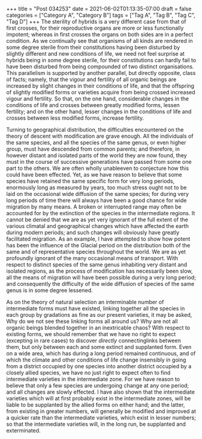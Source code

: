 +++
title = "Post 034253"
date = 2021-06-02T01:13:35-07:00
draft = false
categories = ["Category A", "Category B"]
tags = ["Tag A", "Tag B", "Tag C", "Tag D"]
+++
The sterility of hybrids is a very different case from that of first crosses, for their reproductive organs are more or less functionally impotent; whereas in first crosses the organs on both sides are in a perfect condition. As we continually see that organisms of all kinds are rendered in some degree sterile from their constitutions having been disturbed by slightly different and new conditions of life, we need not feel surprise at hybrids being in some degree sterile, for their constitutions can hardly fail to have been disturbed from being compounded of two distinct organisations. This parallelism is supported by another parallel, but directly opposite, class of facts; namely, that the vigour and fertility of all organic beings are increased by slight changes in their conditions of life, and that the offspring of slightly modified forms or varieties acquire from being crossed increased vigour and fertility. So that, on the one hand, considerable changes in the conditions of life and crosses between greatly modified forms, lessen fertility; and on the other hand, lesser changes in the conditions of life and crosses between less modified forms, increase fertility.

Turning to geographical distribution, the difficulties encountered on the theory of descent with modification are grave enough. All the individuals of the same species, and all the species of the same genus, or even higher group, must have descended from common parents; and therefore, in however distant and isolated parts of the world they are now found, they must in the course of successive generations have passed from some one part to the others. We are often wholly unableeven to conjecture how this could have been effected. Yet, as we have reason to believe that some species have retained the same specific form for very long periods, enormously long as measured by years, too much stress ought not to be laid on the occasional wide diffusion of the same species; for during very long periods of time there will always have been a good chance for wide migration by many means. A broken or interrupted range may often be accounted for by the extinction of the species in the intermediate regions. It cannot be denied that we are as yet very ignorant of the full extent of the various climatal and geographical changes which have affected the earth during modern periods; and such changes will obviously have greatly facilitated migration. As an example, I have attempted to show how potent has been the influence of the Glacial period on the distribution both of the same and of representative species throughout the world. We are as yet profoundly ignorant of the many occasional means of transport. With respect to distinct species of the same genus inhabiting very distant and isolated regions, as the process of modification has necessarily been slow, all the means of migration will have been possible during a very long period; and consequently the difficulty of the wide diffusion of species of the same genus is in some degree lessened.

As on the theory of natural selection an interminable number of intermediate forms must have existed, linking together all the species in each group by gradations as fine as our present varieties, it may be asked, Why do we not see these linking forms all around us? Why are not all organic beings blended together in an inextricable chaos? With respect to existing forms, we should remember that we have no right to expect (excepting in rare cases) to discover _directly_ connectinglinks between them, but only between each and some extinct and supplanted form. Even on a wide area, which has during a long period remained continuous, and of which the climate and other conditions of life change insensibly in going from a district occupied by one species into another district occupied by a closely allied species, we have no just right to expect often to find intermediate varieties in the intermediate zone. For we have reason to believe that only a few species are undergoing change at any one period; and all changes are slowly effected. I have also shown that the intermediate varieties which will at first probably exist in the intermediate zones, will be liable to be supplanted by the allied forms on either hand; and the latter, from existing in greater numbers, will generally be modified and improved at a quicker rate than the intermediate varieties, which exist in lesser numbers; so that the intermediate varieties will, in the long run, be supplanted and exterminated.
